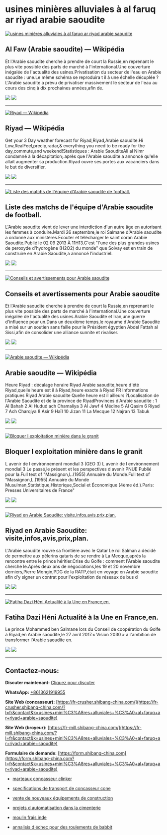 # usines minières alluviales à al faruq ar riyad arabie saoudite

<a href="https://swt.shibang-china.com/?l=fr&img&k=usines+mini%C3%A8res+alluviales+%C3%A0+al+faruq+ar+riyad+arabie+saoudite" target="_blank">![usines minières alluviales à al faruq ar riyad arabie saoudite](http://static.shibang-china.com/all-800x300/654.jpg)</a>

## Al Faw (Arabie saoudite) — Wikipédia
Et l'Arabie saoudite cherche à prendre de court la Russie,en reprenant le plus vite possible des parts de marché à l'international.Une couverture inégalée de l'actualité des usines.Privatisation du secteur de l'eau en Arabie saoudite : une.Le même schéma se reproduira t il à une échelle décuplée ? L'Arabie saoudite a prévu de privatiser massivement le secteur de l'eau au cours des cinq à dix prochaines années,afin de.


<a href="https://whatsapp.shibangsoft.com/WhatsApp.php" target="_blank" title="WhatsApp">![](http://static.shibang-china.com/icon/whatsapp.png)</a> <a href="https://swt.shibang-china.com/?l=fr&icon&k=usines+mini%C3%A8res+alluviales+%C3%A0+al+faruq+ar+riyad+arabie+saoudite" target="_blank">![](http://static.shibang-china.com/icon/chat-fr.png)</a>

---

<a href="https://swt.shibang-china.com/?l=fr&img&k=usines+mini%C3%A8res+alluviales+%C3%A0+al+faruq+ar+riyad+arabie+saoudite" target="_blank">![Riyad — Wikipédia](http://static.shibang-china.com/all-800x300/514.jpg)</a>

## Riyad — Wikipédia
Get your 3 Day weather forecast for Riyad,Riyad,Arabie saoudite.Hi Low,RealFeel,precip,radar,& everything you need to be ready for the day,commute,and weekend!Statistiques : Arabie SaouditeAli al Nimr condamné à la décapitation;.après que l'Arabie saoudite a annoncé qu'elle allait augmenter sa production.Riyad ouvre ses portes aux vacanciers dans le but de diversifier.


<a href="https://whatsapp.shibangsoft.com/WhatsApp.php" target="_blank" title="WhatsApp">![](http://static.shibang-china.com/icon/whatsapp.png)</a> <a href="https://swt.shibang-china.com/?l=fr&icon&k=usines+mini%C3%A8res+alluviales+%C3%A0+al+faruq+ar+riyad+arabie+saoudite" target="_blank">![](http://static.shibang-china.com/icon/chat-fr.png)</a>

---

<a href="https://swt.shibang-china.com/?l=fr&img&k=usines+mini%C3%A8res+alluviales+%C3%A0+al+faruq+ar+riyad+arabie+saoudite" target="_blank">![Liste des matchs de l'équipe d'Arabie saoudite de football.](http://static.shibang-china.com/all-800x300/284.jpg)</a>

## Liste des matchs de l'équipe d'Arabie saoudite de football.
L'Arabie saoudite vient de lever une interdiction d'un autre âge en autorisant les femmes à conduire.Mardi 26 septembre,le roi Salmane d'Arabie saoudite a ordonné aux ministères.Ecouter et télécharger le saint coran Arabie Saoudite.Publié le 02 09 2013 À 11H13.C'est "l'une des plus grandes usines de peroxyde d'hydrogène (H2O2) du monde" que Solvay est en train de construire en Arabie Saoudite,a annoncé l'industriel.


<a href="https://whatsapp.shibangsoft.com/WhatsApp.php" target="_blank" title="WhatsApp">![](http://static.shibang-china.com/icon/whatsapp.png)</a> <a href="https://swt.shibang-china.com/?l=fr&icon&k=usines+mini%C3%A8res+alluviales+%C3%A0+al+faruq+ar+riyad+arabie+saoudite" target="_blank">![](http://static.shibang-china.com/icon/chat-fr.png)</a>

---

<a href="https://swt.shibang-china.com/?l=fr&img&k=usines+mini%C3%A8res+alluviales+%C3%A0+al+faruq+ar+riyad+arabie+saoudite" target="_blank">![Conseils et avertissements pour Arabie saoudite](http://static.shibang-china.com/all-800x300/1142.jpg)</a>

## Conseils et avertissements pour Arabie saoudite
Et l'Arabie saoudite cherche à prendre de court la Russie,en reprenant le plus vite possible des parts de marché à l'international.Une couverture inégalée de l'actualité des usines.Arabie Saoudite et Iran,une guerre d'influence pour un.Dans un deuxième temps,le royaume d'Arabie Saoudite a misé sur un soutien sans faille pour le Président égyptien Abdel Fattah al Sissi,afin de consolider une alliance sunnite et rivaliser.


<a href="https://whatsapp.shibangsoft.com/WhatsApp.php" target="_blank" title="WhatsApp">![](http://static.shibang-china.com/icon/whatsapp.png)</a> <a href="https://swt.shibang-china.com/?l=fr&icon&k=usines+mini%C3%A8res+alluviales+%C3%A0+al+faruq+ar+riyad+arabie+saoudite" target="_blank">![](http://static.shibang-china.com/icon/chat-fr.png)</a>

---

<a href="https://swt.shibang-china.com/?l=fr&img&k=usines+mini%C3%A8res+alluviales+%C3%A0+al+faruq+ar+riyad+arabie+saoudite" target="_blank">![Arabie saoudite — Wikipédia](http://static.shibang-china.com/all-800x300/1242.jpg)</a>

## Arabie saoudite — Wikipédia
Heure Riyad : décalage horaire Riyad Arabie saoudite,heure d'été Riyad,quelle heure est il à Riyad,heure exacte à Riyad FR Informations pratiques Riyad Arabie saoudite Quelle heure est il ailleurs ?Localisation de l'Arabie Saoudite et de la province de RiyadProvinces d'Arabie saoudite : 1 Al Bahah 2 Al Hudud ach Chamaliya 3 Al Jawf 4 Médine 5 Al Qasim 6 Riyad 7 Ach Charqiya 8 Asir 9 Haïl 10 Jizan 11 La Mecque 12 Najran 13 Tabuk


<a href="https://whatsapp.shibangsoft.com/WhatsApp.php" target="_blank" title="WhatsApp">![](http://static.shibang-china.com/icon/whatsapp.png)</a> <a href="https://swt.shibang-china.com/?l=fr&icon&k=usines+mini%C3%A8res+alluviales+%C3%A0+al+faruq+ar+riyad+arabie+saoudite" target="_blank">![](http://static.shibang-china.com/icon/chat-fr.png)</a>

---

<a href="https://swt.shibang-china.com/?l=fr&img&k=usines+mini%C3%A8res+alluviales+%C3%A0+al+faruq+ar+riyad+arabie+saoudite" target="_blank">![Bloquer l exploitation minière dans le granit](http://static.shibang-china.com/all-800x300/723.jpg)</a>

## Bloquer l exploitation minière dans le granit
L avenir de l environnement mondial 3 (GEO 3) L avenir de l environnement mondial 3 Le passé,le présent et les perspectives d avenir PNUE Publié pour la.Full text of "Massignon,L.(1955).Annuaire du Monde.Full text of "Massignon,L.(1955).Annuaire du Monde Musulman,Statistique,Historique,Social et Économique (4ème éd.).Paris: Presses Universitaires de France"


<a href="https://whatsapp.shibangsoft.com/WhatsApp.php" target="_blank" title="WhatsApp">![](http://static.shibang-china.com/icon/whatsapp.png)</a> <a href="https://swt.shibang-china.com/?l=fr&icon&k=usines+mini%C3%A8res+alluviales+%C3%A0+al+faruq+ar+riyad+arabie+saoudite" target="_blank">![](http://static.shibang-china.com/icon/chat-fr.png)</a>

---

<a href="https://swt.shibang-china.com/?l=fr&img&k=usines+mini%C3%A8res+alluviales+%C3%A0+al+faruq+ar+riyad+arabie+saoudite" target="_blank">![Riyad en Arabie Saoudite: visite,infos,avis,prix,plan.](http://static.shibang-china.com/all-800x300/1460.jpg)</a>

## Riyad en Arabie Saoudite: visite,infos,avis,prix,plan.
L'Arabie saoudite rouvre sa frontière avec le Qatar Le roi Salman a décidé de permettre aux pèlerins qataris de se rendre à La Mecque,après la rencontre entre le prince héritier.Crise du Golfe : comment l'Arabie saoudite cherche le.Après deux ans de négociations,les 19 et 20 novembre derniers,Pierre Mongin,PDG de la RATP,était en voyage en Arabie saoudite afin d'y signer un contrat pour l'exploitation de réseaux de bus d


<a href="https://whatsapp.shibangsoft.com/WhatsApp.php" target="_blank" title="WhatsApp">![](http://static.shibang-china.com/icon/whatsapp.png)</a> <a href="https://swt.shibang-china.com/?l=fr&icon&k=usines+mini%C3%A8res+alluviales+%C3%A0+al+faruq+ar+riyad+arabie+saoudite" target="_blank">![](http://static.shibang-china.com/icon/chat-fr.png)</a>

---

<a href="https://swt.shibang-china.com/?l=fr&img&k=usines+mini%C3%A8res+alluviales+%C3%A0+al+faruq+ar+riyad+arabie+saoudite" target="_blank">![Fatiha Dazi Héni Actualité à la Une en France,en.](http://static.shibang-china.com/all-800x300/1015.jpg)</a>

## Fatiha Dazi Héni Actualité à la Une en France,en.
Le prince Mohammed ben Salmane lors du Conseil de coopération du Golfe à Riyad,en Arabie saoudite,le 27 avril 2017.« Vision 2030 » a l'ambition de transformer l'Arabie saoudite en.

<a href="https://whatsapp.shibangsoft.com/WhatsApp.php" target="_blank" title="WhatsApp">![](http://static.shibang-china.com/icon/whatsapp.png)</a> <a href="https://swt.shibang-china.com/?l=fr&icon&k=usines+mini%C3%A8res+alluviales+%C3%A0+al+faruq+ar+riyad+arabie+saoudite" target="_blank">![](http://static.shibang-china.com/icon/chat-fr.png)</a>

---
## Contactez-nous:

**Discuter maintenant:** [Cliquez pour discuter](https://swt.shibang-china.com?l=fr&contact&k=usines+mini%C3%A8res+alluviales+%C3%A0+al+faruq+ar+riyad+arabie+saoudite)

**WhatsApp:**  [+8613621919955](https://whatsapp.shibangsoft.com/WhatsApp.php)

**Site Web (concasseur):** [https://fr-crusher.shibang-china.com/](https://fr-crusher.shibang-china.com/?l=fr&contact&k=usines+mini%C3%A8res+alluviales+%C3%A0+al+faruq+ar+riyad+arabie+saoudite)

**Site Web (broyeur):** [https://fr-mill.shibang-china.com/](https://fr-mill.shibang-china.com/?l=fr&contact&k=usines+mini%C3%A8res+alluviales+%C3%A0+al+faruq+ar+riyad+arabie+saoudite)

**Formulaire de demande:** [https://form.shibang-china.com](https://form.shibang-china.com?l=fr&contact&k=usines+mini%C3%A8res+alluviales+%C3%A0+al+faruq+ar+riyad+arabie+saoudite)

* [marteaux concasseur clinker](../38/marteaux%20concasseur%20clinker.md)

* [specifications de transport de concasseur cone](../38/specifications%20de%20transport%20de%20concasseur%20cone.md)

* [vente de nouveaux équipements de construction](../28/vente%20de%20nouveaux%20%C3%A9quipements%20de%20construction.md)

* [projets d automatisation dans la cimenterie](../34/projets%20d%20automatisation%20dans%20la%20cimenterie.md)

* [moulin frais inde](../33/moulin%20frais%20inde.md)

* [annalisis d échec pour des roulements de babbit](../27/annalisis%20d%20%C3%A9chec%20pour%20des%20roulements%20de%20babbit.md)